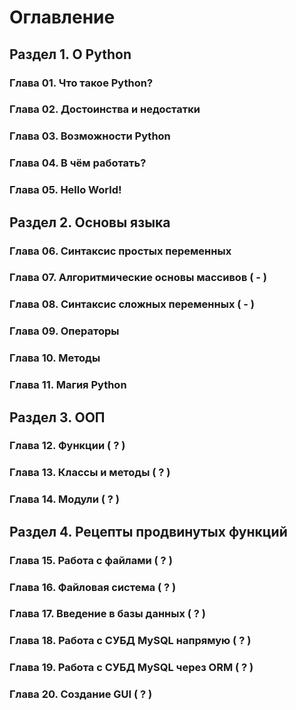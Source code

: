 # Оглавление


## Раздел 1. О Python

### Глава 01. Что такое Python?

### Глава 02. Достоинства и недостатки

### Глава 03. Возможности Python

### Глава 04. В чём работать? 

### Глава 05. Hello World!


## Раздел 2. Основы языка

### Глава 06. Синтаксис простых переменных

### Глава 07. Алгоритмические основы массивов ( - )

### Глава 08. Синтаксис сложных переменных ( - )

### Глава 09. Операторы

### Глава 10. Методы

### Глава 11. Магия Python


## Раздел 3. ООП

### Глава 12. Функции ( ? )

### Глава 13. Классы и методы ( ? )

### Глава 14. Модули ( ? )


## Раздел 4. Рецепты продвинутых функций

### Глава 15. Работа с файлами ( ? )

### Глава 16. Файловая система ( ? )

### Глава 17. Введение в базы данных ( ? )

### Глава 18. Работа с СУБД MySQL напрямую ( ? )

### Глава 19. Работа с СУБД MySQL через ORM ( ? )

### Глава 20. Создание GUI ( ? )
